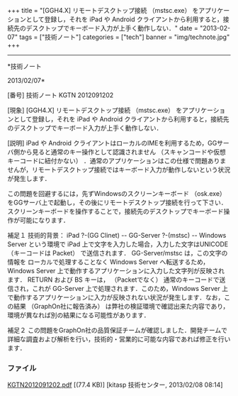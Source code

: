﻿+++
title = "[GGH4.X] リモートデスクトップ接続 （mstsc.exe） をアプリケーションとして登録し，それを iPad や Android クライアントから利用すると，接続先のデスクトップでキーボード入力が上手く動作しない．"
date = "2013-02-07"
tags = ["技術ノート"]
categories = ["tech"]
banner = "img/technote.jpg"
+++

-----------------------------------------------------------------------------------------------------------------------------

*技術ノート

2013/02/07*


[番号]
技術ノート KGTN 2012091202

[現象]
[GGH4.X] リモートデスクトップ接続 （mstsc.exe）
をアプリケーションとして登録し，それを iPad や Android
クライアントから利用すると，接続先のデスクトップでキーボード入力が上手く動作しない．

[説明]
iPad や Android
クライアントはローカルのIMEを利用するため，GGサーバ側から見ると通常のキー操作として認識されません
（スキャンコードや仮想キーコードに紐付かない）
．通常のアプリケーションはこの仕様で問題ありませんが，リモートデスクトップ接続ではキーボード入力が動作しないという状況が発生します．

この問題を回避するには，先ずWindowsのスクリーンキーボード （osk.exe）
をGGサーバ上で起動し，その後にリモートデスクトップ接続を行って下さい．スクリーンキーボードを操作することで，接続先のデスクトップでキーボード操作が可能になります．

補足１
技術的背景： iPad ?-(GG Clinet) -- GG-Server ?-(mstsc) -- Windows
Server という環境で iPad 上で文字を入力した場合，入力した文字はUNICODE
（キーコードは Packet） で送信されます． GG-Server/mstsc
は，この文字の情報を ローカルで処理することなく Windows Server
へ転送するため， Windows Server
上で動作するアプリケーションに入力した文字列が反映されます． RETURN
および BS キーは， （Packetでなく） 通常のキーコードで送信され，これが
GG-Server 上で処理されます．このため，Windows Server
上で動作するアプリケーションに入力が反映されない状況が発生します．なお，この結果
（GraphOn社に報告済み）
は弊社の検証環境で確認出来た内容であり，環境が異なれば別の結果になる可能性があります．

補足２
この問題をGraphOn社の品質保証チームが確認しました．開発チームで詳細な調査および解析を行い，技術的・営業的に可能な内容であれば修正を行います．


### ファイル

 
 


[KGTN2012091202.pdf](http://techreport.kitasp.net/attachments/download/993/KGTN2012091202.pdf)
 [(77.4 KB)] [kitasp 技術センター, 2013/02/08
08:14]


 


 

